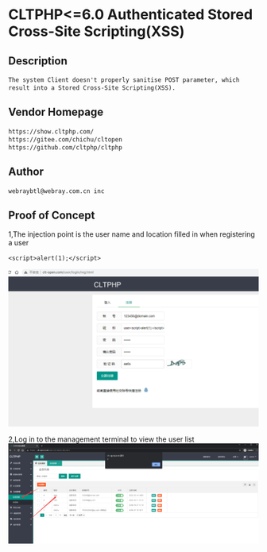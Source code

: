 # CLTPHP<=6.0 Authenticated Stored Cross-Site Scripting(XSS)
## Description
    The system Client doesn't properly sanitise POST parameter, which result into a Stored Cross-Site Scripting(XSS).
## Vendor Homepage
    https://show.cltphp.com/
    https://gitee.com/chichu/cltopen
    https://github.com/cltphp/cltphp

## Author
    webraybtl@webray.com.cn inc  
## Proof of Concept
1,The injection point is the user name and location filled in when registering a user 
```
<script>alert(1);</script>
```
![blockchain](https://github.com/xiahao90/CVEproject/blob/main/imgs/20220314144707.png "CLTPHP<=6.0 Authenticated Stored Cross-Site Scripting(XSS)")

2,Log in to the management terminal to view the user list
![blockchain](https://github.com/xiahao90/CVEproject/blob/main/imgs/20220314144725.png "CLTPHP<=6.0 Authenticated Stored Cross-Site Scripting(XSS)")
